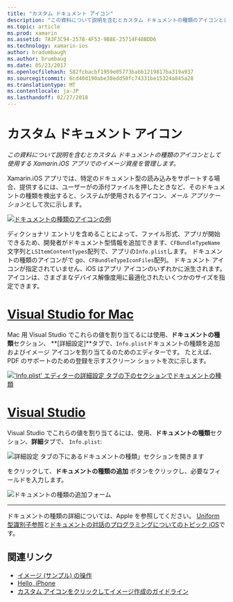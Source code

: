 ```yaml
---
title: "カスタム ドキュメント アイコン"
description: "この資料について説明を含むとカスタム ドキュメントの種類のアイコンとして使用する Xamarin.iOS アプリでのイメージ資産を管理します。"
ms.topic: article
ms.prod: xamarin
ms.assetid: 7A3F3C94-2578-4F53-9B8E-25714F48BDD6
ms.technology: xamarin-ios
author: bradumbaugh
ms.author: brumbaug
ms.date: 05/23/2017
ms.openlocfilehash: 582fcbacbf1959e05773babb1219817ba319a937
ms.sourcegitcommit: 6cd40d190abe38edd50fc74331be15324a845a28
ms.translationtype: MT
ms.contentlocale: ja-JP
ms.lasthandoff: 02/27/2018
---
```

# <a name="custom-document-icons"></a>カスタム ドキュメント アイコン

_この資料について説明を含むとカスタム ドキュメントの種類のアイコンとして使用する Xamarin.iOS アプリでのイメージ資産を管理します。_

Xamarin.iOS アプリでは、特定のドキュメント型の読み込みをサポートする場合、提供するには、ユーザーがの添付ファイルを押したときなど、そのドキュメントの種類を検出すると、システムが使用されるアイコン、*メール アプリケーション*として次に示します。

 [ ![](custom-document-types-images/17.png "ドキュメントの種類のアイコンの例")](custom-document-types-images/17.png)

ディクショナリ エントリを含めることによって、ファイル形式、アプリが開始できるため、開発者がドキュメント型情報を追加できます、`CFBundleTypeName`文字列と`LSItemContentTypes`配列で、アプリの`Info.plist`します。 ドキュメントの種類のアイコンがで go、`CFBundleTypeIconFiles`配列。 ドキュメント アイコンが指定されていません、iOS はアプリ アイコンのいずれかに派生されます。
アイコンは、さまざまなデバイス解像度用に最適化されたいくつかのサイズを指定できます。 

# <a name="visual-studio-for-mactabvsmac"></a>[Visual Studio for Mac](#tab/vsmac)

Mac 用 Visual Studio でこれらの値を割り当てるには使用、**ドキュメントの種類**セクション、 **[詳細設定]**タブで、`Info.plist`ドキュメントの種類を追加およびイメージ アイコンを割り当てるのためのエディターです。 たとえば、PDF のサポートのための登録を示すスクリーン ショットを次に示します。

 [ ![](custom-document-types-images/18.png "'Info.plist' エディターの詳細設定 タブの下のセクションでドキュメントの種類")](custom-document-types-images/18.png)
 
# <a name="visual-studiotabvswin"></a>[Visual Studio](#tab/vswin)

Visual Studio でこれらの値を割り当てるには、使用、**ドキュメントの種類**セクション、**詳細**タブで、 `Info.plist`:

 ![](custom-document-types-images/doc01w.png "詳細設定 タブの下にあるドキュメントの種類」セクションを開きます")

をクリックして、**ドキュメントの種類の追加** ボタンをクリックし、必要なフィールドを入力します。

![](custom-document-types-images/doc02w.png "ドキュメントの種類の追加フォーム")

-----


ドキュメントの種類の詳細については、Apple を参照してください。 [Uniform 型識別子参照](http://developer.apple.com/library/ios/#documentation/Miscellaneous/Reference/UTIRef/Articles/System-DeclaredUniformTypeIdentifiers.html)と[ドキュメントの対話のプログラミングについてのトピック iOS](http://developer.apple.com/library/ios/#documentation/FileManagement/Conceptual/DocumentInteraction_TopicsForIOS/Introduction/Introduction.html)です。


## <a name="related-links"></a>関連リンク

- [イメージ (サンプル) の操作](https://developer.xamarin.com/samples/WorkingWithImages/)
- [Hello, iPhone](~/ios/get-started/hello-ios/index.md)
- [カスタム アイコンをクリックしてイメージ作成のガイドライン](http://developer.apple.com/library/ios/#documentation/UserExperience/Conceptual/MobileHIG/IconsImages/IconsImages.html)
